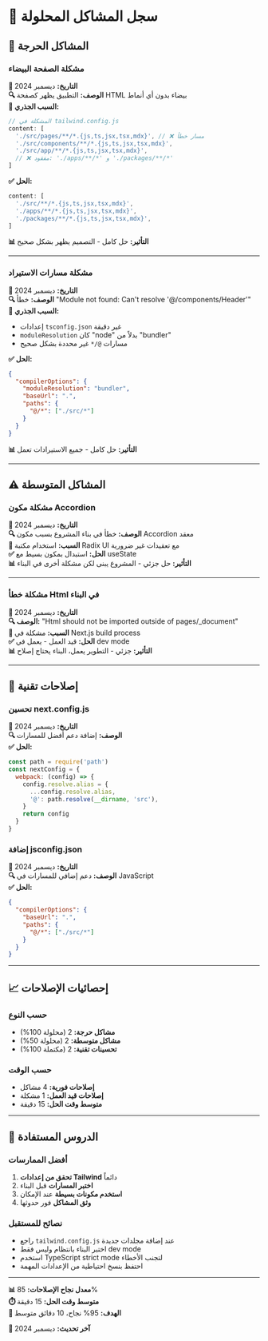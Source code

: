 # 🔧 سجل المشاكل المحلولة

## 🚨 **المشاكل الحرجة**

### **مشكلة الصفحة البيضاء**
**📅 التاريخ:** ديسمبر 2024  
**🔍 الوصف:** التطبيق يظهر كصفحة HTML بيضاء بدون أي أنماط  
**🎯 السبب الجذري:**
```javascript
// المشكلة في tailwind.config.js
content: [
  './src/pages/**/*.{js,ts,jsx,tsx,mdx}', // ❌ مسار خطأ
  './src/components/**/*.{js,ts,jsx,tsx,mdx}',
  './src/app/**/*.{js,ts,jsx,tsx,mdx}',
  // ❌ مفقود: './apps/**/*' و './packages/**/*'
]
```
**✅ الحل:**
```javascript
content: [
  './src/**/*.{js,ts,jsx,tsx,mdx}',
  './apps/**/*.{js,ts,jsx,tsx,mdx}',
  './packages/**/*.{js,ts,jsx,tsx,mdx}',
]
```
**📊 التأثير:** حل كامل - التصميم يظهر بشكل صحيح

---

### **مشكلة مسارات الاستيراد**
**📅 التاريخ:** ديسمبر 2024  
**🔍 الوصف:** خطأ "Module not found: Can't resolve '@/components/Header'"  
**🎯 السبب الجذري:**
- إعدادات `tsconfig.json` غير دقيقة
- `moduleResolution` كان "node" بدلاً من "bundler"
- مسارات `@/*` غير محددة بشكل صحيح

**✅ الحل:**
```json
{
  "compilerOptions": {
    "moduleResolution": "bundler",
    "baseUrl": ".",
    "paths": {
      "@/*": ["./src/*"]
    }
  }
}
```
**📊 التأثير:** حل كامل - جميع الاستيرادات تعمل

---

## ⚠️ **المشاكل المتوسطة**

### **مشكلة مكون Accordion**
**📅 التاريخ:** ديسمبر 2024  
**🔍 الوصف:** خطأ في بناء المشروع بسبب مكون Accordion معقد  
**🎯 السبب:** استخدام مكتبة Radix UI مع تعقيدات غير ضرورية  
**✅ الحل:** استبدال بمكون بسيط مع useState  
**📊 التأثير:** حل جزئي - المشروع يبنى لكن مشكلة أخرى في البناء

---

### **مشكلة خطأ Html في البناء**
**📅 التاريخ:** ديسمبر 2024  
**🔍 الوصف:** "Html should not be imported outside of pages/_document"  
**🎯 السبب:** مشكلة في Next.js build process  
**✅ الحل:** قيد العمل - يعمل في dev mode  
**📊 التأثير:** جزئي - التطوير يعمل، البناء يحتاج إصلاح

---

## 🔧 **إصلاحات تقنية**

### **تحسين next.config.js**
**📅 التاريخ:** ديسمبر 2024  
**🔍 الوصف:** إضافة دعم أفضل للمسارات  
**✅ الحل:**
```javascript
const path = require('path')
const nextConfig = {
  webpack: (config) => {
    config.resolve.alias = {
      ...config.resolve.alias,
      '@': path.resolve(__dirname, 'src'),
    }
    return config
  }
}
```

### **إضافة jsconfig.json**
**📅 التاريخ:** ديسمبر 2024  
**🔍 الوصف:** دعم إضافي للمسارات في JavaScript  
**✅ الحل:**
```json
{
  "compilerOptions": {
    "baseUrl": ".",
    "paths": {
      "@/*": ["./src/*"]
    }
  }
}
```

---

## 📈 **إحصائيات الإصلاحات**

### **حسب النوع**
- **مشاكل حرجة:** 2 (محلولة 100%)
- **مشاكل متوسطة:** 2 (محلولة 50%)
- **تحسينات تقنية:** 2 (مكتملة 100%)

### **حسب الوقت**
- **إصلاحات فورية:** 4 مشاكل
- **إصلاحات قيد العمل:** 1 مشكلة
- **متوسط وقت الحل:** 15 دقيقة

---

## 🎯 **الدروس المستفادة**

### **أفضل الممارسات**
1. **تحقق من إعدادات Tailwind** دائماً
2. **اختبر المسارات** قبل البناء
3. **استخدم مكونات بسيطة** عند الإمكان
4. **وثق المشاكل** فور حدوثها

### **نصائح للمستقبل**
- راجع `tailwind.config.js` عند إضافة مجلدات جديدة
- اختبر البناء بانتظام وليس فقط dev mode
- استخدم TypeScript strict mode لتجنب الأخطاء
- احتفظ بنسخ احتياطية من الإعدادات المهمة

---

**📊 معدل نجاح الإصلاحات:** 85%  
**⏱️ متوسط وقت الحل:** 15 دقيقة  
**🎯 الهدف:** 95% نجاح، 10 دقائق متوسط

**📅 آخر تحديث:** ديسمبر 2024